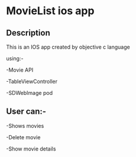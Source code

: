 # MovieList ios app
## Description

This is an IOS app created by objective c language

using:-

-Movie API

-TableViewController

-SDWebImage pod

## User can:-

-Shows movies

-Delete movie

-Show movie details
